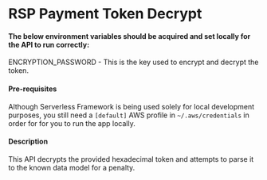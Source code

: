 # RSP Payment Token Decrypt
#### The below environment variables should be acquired and set locally for the API to run correctly:
ENCRYPTION_PASSWORD - This is the key used to encrypt and decrypt the token.

#### Pre-requisites
Although Serverless Framework is being used solely for local development purposes, you still need a `[default]` AWS profile in `~/.aws/credentials` in order for for you to run the app locally.

#### Description
This API decrypts the provided hexadecimal token and attempts to parse it to the known data model for a penalty.
